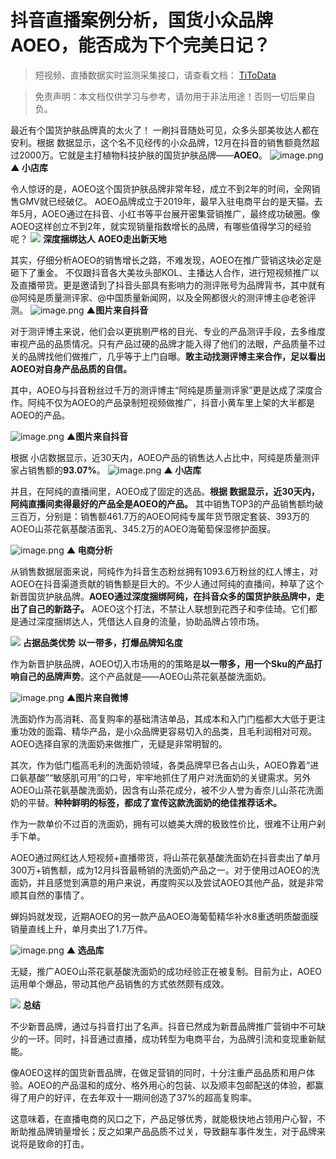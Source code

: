 # 抖音直播案例分析，国货小众品牌AOEO，能否成为下个完美日记？

> 短视频、直播数据实时监测采集接口，请查看文档： [TiToData](https://www.titodata.com?from=douyinarticle)

> 免责声明：本文档仅供学习与参考，请勿用于非法用途！否则一切后果自负。



最近有个国货护肤品牌真的太火了！
一刷抖音随处可见，众多头部美妆达人都在安利。根据 数据显示，这个名不见经传的小众品牌，12月在抖音的销售额竟然超过2000万。它就是主打植物科技护肤的国货护肤品牌——**AOEO**。
![image.png](https://cdn.nlark.com/yuque/0/2021/png/97322/1614822565540-e4519c32-1123-4329-a9be-8b44b6c247f9.png#align=left&display=inline&height=240&margin=%5Bobject%20Object%5D&name=image.png&originHeight=480&originWidth=878&size=50847&status=done&style=none&width=439)
**▲ 小店库**


令人惊讶的是，AOEO这个国货护肤品牌非常年轻，成立不到2年的时间，全网销售GMV就已经破亿。
AOEO品牌成立于2019年，最早入驻电商平台的是天猫。去年5月，AOEO通过在抖音、小红书等平台展开密集营销推广，最终成功破圈。像AOEO这样创立不到2年，就实现销量指数增长的品牌，有哪些值得学习的经验呢？
![](https://cdn.nlark.com/yuque/0/2021/webp/97322/1614822544484-1b84df0c-bbd8-450c-b8a6-49f0abd5e85f.webp#align=left&display=inline&height=22&margin=%5Bobject%20Object%5D&originHeight=170&originWidth=1080&size=0&status=done&style=none&width=140)
**深度捆绑达人**
**AOEO走出新天地**


其实，仔细分析AOEO的销售增长之路，不难发现，AOEO在推广营销这块必定是砸下了重金。
不仅跟抖音各大美妆头部KOL、主播达人合作，进行短视频推广以及直播带货。更是邀请到了抖音头部具有影响力的测评账号为品牌背书，其中就有@阿纯是质量测评家、@中国质量新闻网，以及全网都很火的测评博主@老爸评测。
![image.png](https://cdn.nlark.com/yuque/0/2021/png/97322/1614822573297-7f7648e1-c7e7-4a10-a501-7c2beff375d0.png#align=left&display=inline&height=467&margin=%5Bobject%20Object%5D&name=image.png&originHeight=934&originWidth=1080&size=1210768&status=done&style=none&width=540)
**▲图片来自抖音**


对于测评博主来说，他们会以更挑剔严格的目光、专业的产品测评手段，去多维度审视产品的品质情况。只有产品过硬的品牌才能入得了他们的法眼，产品质量不过关的品牌找他们做推广，几乎等于上门自曝。**敢主动找测评博主来合作，足以看出AOEO对自身产品品质的自信。**


其中，AOEO与抖音粉丝过千万的测评博主“阿纯是质量测评家”更是达成了深度合作。阿纯不仅为AOEO的产品录制短视频做推广，抖音小黄车里上架的大半都是AOEO的产品。


![image.png](https://cdn.nlark.com/yuque/0/2021/png/97322/1614822579296-3d458308-d19d-4008-9e91-c1acf3ce0f63.png#align=left&display=inline&height=467&margin=%5Bobject%20Object%5D&name=image.png&originHeight=933&originWidth=1080&size=1697162&status=done&style=none&width=540)
**▲图片来自抖音**


根据 小店数据显示，近30天内，AOEO产品的销售达人占比中，阿纯是质量测评家占销售额的**93.07%**。
![image.png](https://cdn.nlark.com/yuque/0/2021/png/97322/1614822586170-f1a614ba-d593-4a5e-b75c-df40032656cc.png#align=left&display=inline&height=241&margin=%5Bobject%20Object%5D&name=image.png&originHeight=482&originWidth=854&size=102143&status=done&style=none&width=427)
**▲ 小店库**


并且，在阿纯的直播间里，AOEO成了固定的选品。**根据 数据显示，近30天内，阿纯直播间卖得最好的产品全是AOEO的产品。**
其中销售TOP3的产品销售额均破三百万，分别是：销售额461.7万的AOEO阿纯专属年货节限定套装、393万的AOEO山茶花氨基酸洁面乳、345.2万的AOEO海葡萄保湿修护面膜。


![image.png](https://cdn.nlark.com/yuque/0/2021/png/97322/1614822592761-68d1f2e3-69fd-4b27-a9e8-7c4693753753.png#align=left&display=inline&height=406&margin=%5Bobject%20Object%5D&name=image.png&originHeight=811&originWidth=1080&size=175506&status=done&style=none&width=540)
**▲ 电商分析**


从销售数据层面来说，阿纯作为抖音生态粉丝拥有1093.6万粉丝的红人博主，对AOEO在抖音渠道贡献的销售额是巨大的。不少人通过阿纯的直播间，种草了这个新晋国货护肤品牌。**AOEO通过深度捆绑阿纯，在抖音众多的国货护肤品牌中，走出了自己的新路子。**
AOEO这个打法，不禁让人联想到花西子和李佳琦。它们都是通过深度捆绑达人，凭借达人自身的流量，协助品牌占领市场。


![](https://cdn.nlark.com/yuque/0/2021/webp/97322/1614822544419-5888f5b3-d2cb-48cd-8d37-b851457b8771.webp#align=left&display=inline&height=22&margin=%5Bobject%20Object%5D&originHeight=170&originWidth=1080&size=0&status=done&style=none&width=140)
**占据品类优势**
**以一带多，打爆品牌知名度**


作为新晋护肤品牌，AOEO切入市场用的的策略是**以一带多，用一个Sku的产品打响自己的品牌声势**。这个产品就是——AOEO山茶花氨基酸洗面奶。


![image.png](https://cdn.nlark.com/yuque/0/2021/png/97322/1614822599986-eec7e164-db19-476c-a6a6-0cc821c96cea.png#align=left&display=inline&height=288&margin=%5Bobject%20Object%5D&name=image.png&originHeight=576&originWidth=1024&size=135566&status=done&style=none&width=512)
**▲图片来自微博**


洗面奶作为高消耗、高复购率的基础清洁单品，其成本和入门门槛都大大低于更注重功效的面霜、精华产品，是小众品牌更容易切入的品类，且毛利润相对可观。AOEO选择自家的洗面奶来做推广，无疑是非常明智的。


其次，作为低门槛高毛利的洗面奶领域，各类品牌早已各占山头，AOEO靠着“进口氨基酸”“敏感肌可用”的口号，牢牢地抓住了用户对洗面奶的关键需求。另外AOEO山茶花氨基酸洗面奶，因含有山茶花成分，被不少人誉为香奈儿山茶花洗面奶的平替。**种种鲜明的标签，都成了宣传这款洗面奶的绝佳推荐话术。**


作为一款单价不过百的洗面奶，拥有可以媲美大牌的极致性价比，很难不让用户剁手下单。


AOEO通过网红达人短视频+直播带货，将山茶花氨基酸洗面奶在抖音卖出了单月300万+销售额，成为12月抖音最畅销的洗面奶产品之一。对于使用过AOEO的洗面奶，并且感觉到满意的用户来说，再度购买以及尝试AOEO其他产品，就是非常顺其自然的事情了。


蝉妈妈就发现，近期AOEO的另一款产品AOEO海葡萄精华补水8重透明质酸面膜销量直线上升，单月卖出了1.7万件。


![image.png](https://cdn.nlark.com/yuque/0/2021/png/97322/1614822606705-af19466d-fd93-4520-aa31-3edb119cc778.png#align=left&display=inline&height=289&margin=%5Bobject%20Object%5D&name=image.png&originHeight=578&originWidth=818&size=259026&status=done&style=none&width=409)
**▲ 选品库**


无疑，推广AOEO山茶花氨基酸洗面奶的成功经验正在被复制。目前为止，AOEO运用单个爆品，带动其他产品销售的方式依然颇有成效。


![](https://cdn.nlark.com/yuque/0/2021/webp/97322/1614822544418-7f3e9d77-2c70-4b27-b192-256497637152.webp#align=left&display=inline&height=22&margin=%5Bobject%20Object%5D&originHeight=170&originWidth=1080&size=0&status=done&style=none&width=140)
**总结**


不少新晋品牌，通过与抖音打出了名声。抖音已然成为新晋品牌推广营销中不可缺少的一环。同时，抖音通过直播，成功转型为电商平台，为品牌引流和变现重新赋能。


像AOEO这样的国货新晋品牌，在做足营销的同时，十分注重产品品质和用户体验。AOEO的产品温和的成分、格外用心的包装、以及顺丰包邮配送的体验，都赢得了用户的好评，在去年双十一期间创造了37%的超高复购率。


这意味着，在直播电商的风口之下，产品足够优秀，就能极快地占领用户心智，不断助推品牌销量增长；反之如果产品品质不过关，导致翻车事件发生，对于品牌来说将是致命的打击。

